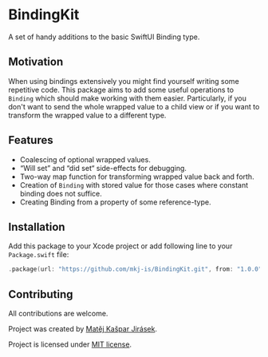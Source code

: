 # BindingKit

A set of handy additions to the basic SwiftUI Binding type.

## Motivation

When using bindings extensively you might find yourself writing some repetitive code.
This package aims to add some useful operations to `Binding` which should
make working with them easier. Particularly, if you don't want to send the whole
wrapped value to a child view or if you want to transform the wrapped value to a different type.

## Features

- Coalescing of optional wrapped values.
- “Will set” and “did set“ side-effects for debugging.
- Two-way map function for transforming wrapped value back and forth.
- Creation of `Binding` with stored value for those cases where constant binding does not suffice. 
- Creating Binding from a property of some reference-type.

## Installation

Add this package to your Xcode project or add following line
to your `Package.swift` file:

```swift
.package(url: "https://github.com/mkj-is/BindingKit.git", from: "1.0.0")
```

## Contributing

All contributions are welcome.

Project was created by [Matěj Kašpar Jirásek](https://twitter.com/mkj_is).

Project is licensed under [MIT license](LICENSE).
